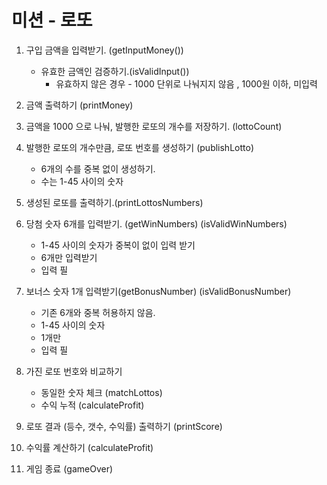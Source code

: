 # 미션 - 로또

1. 구입 금액을 입력받기. (getInputMoney())

   - 유효한 금액인 검증하기.(isValidInput())
     - 유효하지 않은 경우 - 1000 단위로 나눠지지 않음 , 1000원 이하, 미입력

2. 금액 출력하기 (printMoney)

3. 금액을 1000 으로 나눠, 발행한 로또의 개수를 저장하기. (lottoCount)

4. 발행한 로또의 개수만큼, 로또 번호를 생성하기 (publishLotto)

   - 6개의 수를 중복 없이 생성하기.
   - 수는 1-45 사이의 숫자

5. 생성된 로또를 출력하기.(printLottosNumbers)

6. 당첨 숫자 6개를 입력받기. (getWinNumbers)
   (isValidWinNumbers)

   - 1-45 사이의 숫자가 중복이 없이 입력 받기
   - 6개만 입력받기
   - 입력 필

7. 보너스 숫자 1개 입력받기(getBonusNumber)
   (isValidBonusNumber)

   - 기존 6개와 중복 허용하지 않음.
   - 1-45 사이의 숫자
   - 1개만
   - 입력 필

8. 가진 로또 번호와 비교하기

   - 동일한 숫자 체크 (matchLottos)
   - 수익 누적 (calculateProfit)

9. 로또 결과 (등수, 갯수, 수익률) 출력하기 (printScore)

10. 수익률 계산하기 (calculateProfit)

11. 게임 종료 (gameOver)
